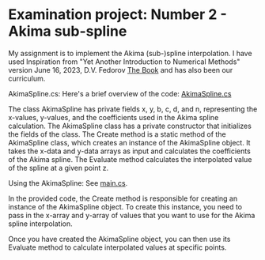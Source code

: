 # Examination project: Number 2 - Akima sub-spline
My assignment is to implement the Akima (sub-)spline interpolation. 
I have used Inspiration from "Yet Another Introduction to Numerical Methods" version June 16, 2023, D.V. Fedorov [The Book](http://212.27.24.106:8080/prog/book/book.pdf) and has also been our curriculum.

AkimaSpline.cs: 
Here's a brief overview of the code: [AkimaSpline.cs](https://github.com/Benedikttk/ppmnm/blob/main/Eksamen/AkimaSpline.cs)

The class AkimaSpline has private fields x, y, b, c, d, and n, representing the x-values, y-values, and the coefficients used in the Akima spline calculation.
The AkimaSpline class has a private constructor that initializes the fields of the class.
The Create method is a static method of the AkimaSpline class, which creates an instance of the AkimaSpline object. It takes the x-data and y-data arrays as input and calculates the coefficients of the Akima spline.
The Evaluate method calculates the interpolated value of the spline at a given point z.

Using the AkimaSpline: See [main.cs](https://github.com/Benedikttk/ppmnm/blob/main/Eksamen/main.cs).



 In the provided code, the Create method is responsible for creating an instance of the AkimaSpline object. To create this instance, you need to pass in the x-array and y-array of values that you want to use for the Akima spline interpolation.

 Once you have created the AkimaSpline object, you can then use its Evaluate method to calculate interpolated values at specific points.
